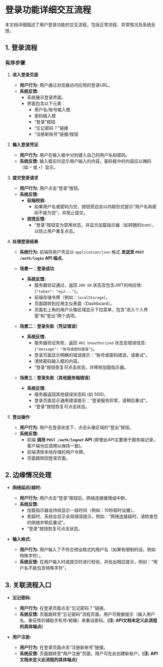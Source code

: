 # 登录功能详细交互流程

本文档详细描述了用户登录功能的交互流程，包括正常流程、异常情况及系统反馈。

## 1. 登录流程

### 有序步骤

1.  **进入登录页面**
    *   **用户行为:** 用户通过浏览器访问应用的登录URL。
    *   **系统反馈:**
        *   系统展示登录界面。
        *   界面包含以下元素：
            *   用户名/账号输入框
            *   密码输入框
            *   “登录”按钮
            *   “忘记密码？”链接
            *   “注册新账号”链接/按钮

2.  **输入登录凭证**
    *   **用户行为:** 用户在输入框中分别键入自己的用户名和密码。
    *   **系统反馈:** 输入框实时显示用户输入的内容。密码框中的内容应以掩码（如 `*` 或 `•`）显示。

3.  **提交登录请求**
    *   **用户行为:** 用户点击“登录”按钮。
    *   **系统反馈:**
        *   **前端校验:**
            *   如果用户名或密码为空，按钮旁边会以内联形式提示“用户名和密码不能为空”，并阻止提交。
        *   **视觉反馈:**
            *   “登录”按钮变为禁用状态，并显示加载指示器（如转圈的icon），以防止用户重复点击。

4.  **处理登录结果**
    *   **系统行为:** 前端将用户凭证以 `application/json` 格式 **发送至 `POST /auth/login` API 端点**。

    *   **场景一：登录成功**
        *   **系统反馈:**
            *   服务器验证通过，返回 `200 OK` 状态及包含JWT的响应体: `{"token": "eyJ..."}`。
            *   前端存储令牌（例如：`localStorage`）。
            *   页面跳转到应用主仪表盘（Dashboard）。
            *   页面右上角的用户头像区域显示下拉菜单，包含“进入个人界面”和“登出”两个选项。

    *   **场景二：登录失败（凭证错误）**
        *   **系统反馈:**
            *   服务器验证失败，返回 `401 Unauthorized` 状态及错误信息: `{"message": "账号或密码错误"}`。
            *   登录页面显示明确的错误提示：“账号或密码错误，请重试”。
            *   清除密码输入框的内容。
            *   “登录”按钮恢复可点击状态，并移除加载指示器。

    *   **场景三：登录失败（其他服务端错误）**
        *   **系统反馈:**
            *   服务器返回其他错误状态码 (如 500)。
            *   登录页面显示通用错误提示：“登录服务异常，请稍后重试”。
            *   “登录”按钮恢复可点击状态。

5.  **登出操作**
    *   **用户行为:** 用户在登录状态下，点击头像区域的“登出”按钮。
    *   **系统反馈:**
        *   前端 **调用 `POST /auth/logout` API** (即使此API主要用于服务端记录，客户端也应调用以保持一致)。
        *   前端清除本地存储的用户令牌。
        *   页面跳转回登录页面。

## 2. 边缘情况处理

*   **网络延迟/超时:**
    *   **用户行为:** 用户点击“登录”按钮后，网络连接缓慢或中断。
    *   **系统反馈:**
        *   加载指示器会持续显示一段时间（例如：10秒超时设置）。
        *   若超时，系统会显示全局错误提示，例如：“网络连接超时，请检查您的网络并稍后重试”。
        *   “登录”按钮恢复可点击状态。

*   **输入格式:**
    *   **用户行为:** 用户输入了不符合预设格式的用户名（如果有限制的话，例如特殊字符）。
    *   **系统反馈:** 在用户输入时或提交时进行校验，并给出相应提示，例如：“用户名不能包含特殊字符”。

## 3. 关联流程入口

*   **忘记密码:**
    *   **用户行为:** 在登录页面点击“忘记密码？”链接。
    *   **系统反馈:** 页面跳转至“忘记密码”流程页面。用户可根据提示（输入用户名、象征性的辅助手机号/邮箱）来重设密码。**(注: API文档未定义此流程的具体端点)**

*   **用户注册:**
    *   **用户行为:** 在登录页面点击“注册新账号”链接。
    *   **系统反馈:** 页面跳转至“用户注册”页面，用户可在此创建新账户。**(注: API文档未定义此流程的具体端点)** 